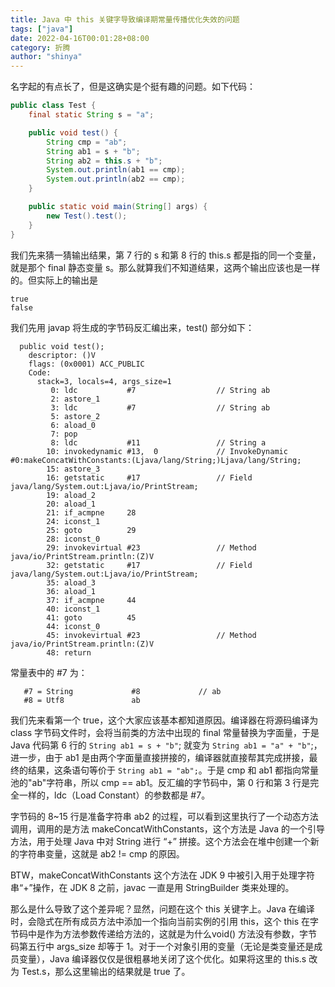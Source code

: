 ```yaml
---
title: Java 中 this 关键字导致编译期常量传播优化失效的问题
tags: ["java"]
date: 2022-04-16T00:01:28+08:00
category: 折腾
author: "shinya"
---
```


名字起的有点长了，但是这确实是个挺有趣的问题。如下代码：

```java
public class Test {
    final static String s = "a";

    public void test() {
        String cmp = "ab";
        String ab1 = s + "b";
        String ab2 = this.s + "b";
        System.out.println(ab1 == cmp);
        System.out.println(ab2 == cmp);
    }

    public static void main(String[] args) {
        new Test().test();
    }
}
```

我们先来猜一猜输出结果，第 7 行的 s 和第 8 行的 this.s 都是指的同一个变量，就是那个 final 静态变量 s。那么就算我们不知道结果，这两个输出应该也是一样的。但实际上的输出是

```shell
true
false
```

我们先用 javap 将生成的字节码反汇编出来，test() 部分如下：

```shell
  public void test();
    descriptor: ()V
    flags: (0x0001) ACC_PUBLIC
    Code:
      stack=3, locals=4, args_size=1
         0: ldc           #7                  // String ab
         2: astore_1
         3: ldc           #7                  // String ab
         5: astore_2
         6: aload_0
         7: pop
         8: ldc           #11                 // String a
        10: invokedynamic #13,  0             // InvokeDynamic #0:makeConcatWithConstants:(Ljava/lang/String;)Ljava/lang/String;
        15: astore_3
        16: getstatic     #17                 // Field java/lang/System.out:Ljava/io/PrintStream;
        19: aload_2
        20: aload_1
        21: if_acmpne     28
        24: iconst_1
        25: goto          29
        28: iconst_0
        29: invokevirtual #23                 // Method java/io/PrintStream.println:(Z)V
        32: getstatic     #17                 // Field java/lang/System.out:Ljava/io/PrintStream;
        35: aload_3
        36: aload_1
        37: if_acmpne     44
        40: iconst_1
        41: goto          45
        44: iconst_0
        45: invokevirtual #23                 // Method java/io/PrintStream.println:(Z)V
        48: return
```

常量表中的 #7 为：

```shell
   #7 = String             #8             // ab
   #8 = Utf8               ab
```

我们先来看第一个 true，这个大家应该基本都知道原因。编译器在将源码编译为 class 字节码文件时，会将当前类的方法中出现的 final 常量替换为字面量，于是 Java 代码第 6 行的 `String ab1 = s + "b"`; 就变为 `String ab1 = "a" + "b"`;，进一步，由于 ab1 是由两个字面量直接拼接的，编译器就直接帮其完成拼接，最终的结果，这条语句等价于 `String ab1 = "ab";`。于是 cmp 和 ab1 都指向常量池的"ab"字符串，所以 cmp == ab1。反汇编的字节码中，第 0 行和第 3 行是完全一样的，ldc（Load Constant）的参数都是 #7。

字节码的 8~15 行是准备字符串 ab2 的过程，可以看到这里执行了一个动态方法调用，调用的是方法 makeConcatWithConstants，这个方法是 Java 的一个引导方法，用于处理 Java 中对 String 进行 “+” 拼接。这个方法会在堆中创建一个新的字符串变量，这就是 ab2 != cmp 的原因。

BTW，makeConcatWithConstants 这个方法在 JDK 9 中被引入用于处理字符串“+”操作，在 JDK 8 之前，javac 一直是用 StringBuilder 类来处理的。

那么是什么导致了这个差异呢？显然，问题在这个 this 关键字上。Java 在编译时，会隐式在所有成员方法中添加一个指向当前实例的引用 this，这个 this 在字节码中是作为方法参数传递给方法的，这就是为什么void() 方法没有参数，字节码第五行中 args\_size 却等于 1。对于一个对象引用的变量（无论是类变量还是成员变量），Java 编译器仅仅是很粗暴地关闭了这个优化。如果将这里的 this.s 改为 Test.s，那么这里输出的结果就是 true 了。